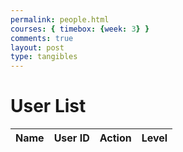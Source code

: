 ```yaml
---
permalink: people.html
courses: { timebox: {week: 3} }
comments: true
layout: post
type: tangibles
---
```

<html>
<head>
    <meta charset="UTF-8">
    <meta name="viewport" content="width=device-width, initial-scale=1.0">
    <title>User List</title>
</head>
<body>
    <h1>User List</h1>
    <table id="user-table">
        <thead>
            <tr>
                <th>Name</th>
                <th>User ID</th>
                <th>Action</th> 
                <th>Level</th>
            </tr>
        </thead>
        <tbody id="user-table-body"></tbody>
    </table>
    <script>
        function getUsers() {
            // const token = getToken(); 
            const AuthOptions = {
                    mode: 'cors', // no-cors, *cors, same-origin
                    credentials: 'include', // include, same-origin, omit
                    headers: {
                        'Content-Type': 'application/json',
                    },
                    method: 'GET', // Override the method property
                    cache: 'no-cache', // Set the cache property
                };
            fetch('http://127.0.0.1:8085/api/users/', AuthOptions)
            .then(response => {
                if (!response.ok) {
                    throw new Error('error');
                }
                return response.json();
            })
            .then(users => {
                // Render the users in the table
                const userTableBody = document.getElementById('user-table-body');
                userTableBody.innerHTML = ''; // Clear previous data
                users.forEach(user => {
                    const row = userTableBody.insertRow();
                    row.insertCell(0).textContent = user.name;
                    row.insertCell(1).textContent = user.uid;
                    const actionCell = row.insertCell(2); // Add a new cell for the action column
                    const addButton = document.createElement('button');
                    addButton.textContent = 'Add Friend';
                    addButton.addEventListener('click', () => getlevel(user.uid)); // Call the addFriend function with the user ID
                    actionCell.appendChild(addButton);
                    const levelCell = row.insertCell(3);
                    levelCell.textContent = 'Loading...'; // Initial placeholder text
                    getlevel(user.uid)
                    .then(level => {
                        console.log(level);
                        levelCell.textContent = level;
                    })
                    .catch(error => {
                        levelCell.textContent = 'Error';
                        console.error('There was a problem fetching the level:', error);
                    });
                });
            })
            .catch(error => {
                console.error('There was a problem fetching the users:', error);
            });
        }
        function addFriend(userId) {
            const url ='http://127.0.0.1:8085/api/users/add-friend';
            const body = {
                friend_uid: userId,
            };
            console.log(body);
            const authOptions = {
                mode: 'cors', // no-cors, *cors, same-origin
                credentials: 'include', // include, same-origin, omit
                headers: {
                    'Content-Type': 'application/json',
                },
                method: 'POST', // Override the method property
                cache: 'no-cache', // Set the cache property
                body: JSON.stringify(body)
            };
            fetch(url, authOptions)
            .then(response => {
                if (!response.ok) {
                    const errorMsg = 'Login error: ' + response.status;
                    document.getElementById("error").value = "Could not change information"
                    console.log(errorMsg);
                    return;
                }
                document.getElementById("error").value = "";
                console.log("success");
            })
            .catch(err => {
                document.getElementById("error").value = "Could not change information"
                console.error(err);
            });
        }
        function getlevel(userId){
            const url ='http://127.0.0.1:8085/api/users/add-friend';
            const body = {
                useruid: userId,
            };
            console.log(body);
            const authOptions = {
                mode: 'cors', // no-cors, *cors, same-origin
                credentials: 'include', // include, same-origin, omit
                headers: {
                    'Content-Type': 'application/json',
                },
                method: 'PUT', // Override the method property
                cache: 'no-cache', // Set the cache property
                body: JSON.stringify(body)
            };
            return fetch(url, authOptions)
            .then(response => {
                console.log("success");
                return response.json();
            })  
            .then(data => {
                console.log("Level fetched:", data);
                return data.level; // Assuming the response contains a 'level' field
            })
        }
        document.addEventListener('DOMContentLoaded', getUsers);
    </script>
</body>
</html>


